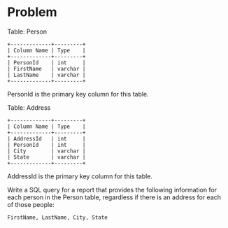 # Problem  
Table: Person  

	+-------------+---------+
	| Column Name | Type    |
	+-------------+---------+
	| PersonId    | int     |
	| FirstName   | varchar |
	| LastName    | varchar |
	+-------------+---------+
PersonId is the primary key column for this table.  

Table: Address  

	+-------------+---------+
	| Column Name | Type    |
	+-------------+---------+
	| AddressId   | int     |
	| PersonId    | int     |
	| City        | varchar |
	| State       | varchar |
	+-------------+---------+
AddressId is the primary key column for this table.  


Write a SQL query for a report that provides the following information for each person in the Person table, regardless if there is an address for each of those people:  

	FirstName, LastName, City, State
